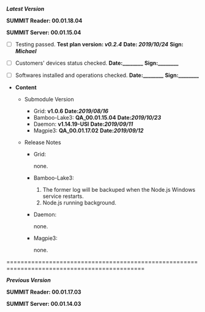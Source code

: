 ***Latest Version***

**SUMMIT Reader: 00.01.18.04**

**SUMMIT Server: 00.01.15.04**

* [ ] Testing passed. **Test plan version: _v0.2.4_**   **Date: _2019/10/24_**    **Sign: _Michael_**

* [ ] Customers' devices status checked. **Date:________**  **Sign:________**

* [ ] Softwares installed and operations checked. **Date:________**  **Sign:________**

*  **Content**
    *  Submodule Version
        *  Grid: **v1.0.6**       **Date:_2019/08/16_**
        *  Bamboo-Lake3: **QA_00.01.15.04**       **Date:_2019/10/23_**
        *  Daemon: **v1.14.19-USI**       **Date:_2019/09/11_**
        *  Magpie3: **QA_00.01.17.02**      **Date:_2019/09/12_**

    *  Release Notes
        *  Grid:
        
            none.

        * Bamboo-Lake3:
            1. The former log will be backuped when the Node.js Windows service restarts.
            2. Node.js running background.

        *  Daemon:
        
            none.
            
        *  Magpie3:
        
            none.
        

=============================================================================================

***Previous Version***

**SUMMIT Reader: 00.01.17.03**

**SUMMIT Server: 00.01.14.03**
